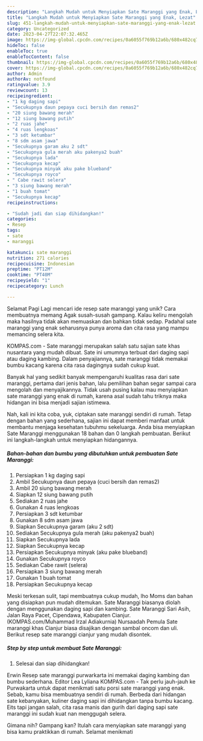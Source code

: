 ```yaml
---
description: "Langkah Mudah untuk Menyiapkan Sate Maranggi yang Enak, Lezat"
title: "Langkah Mudah untuk Menyiapkan Sate Maranggi yang Enak, Lezat"
slug: 451-langkah-mudah-untuk-menyiapkan-sate-maranggi-yang-enak-lezat
category: Uncategorized
date: 2023-04-27T22:07:32.465Z
image: https://img-global.cpcdn.com/recipes/0a6055f769b12a6b/680x482cq70/sate-maranggi-foto-resep-utama.jpg
hideToc: false
enableToc: true
enableTocContent: false
thumbnail: https://img-global.cpcdn.com/recipes/0a6055f769b12a6b/680x482cq70/sate-maranggi-foto-resep-utama.jpg
cover: https://img-global.cpcdn.com/recipes/0a6055f769b12a6b/680x482cq70/sate-maranggi-foto-resep-utama.jpg
author: Admin
authorAv: notfound
ratingvalue: 3.9
reviewcount: 13
recipeingredient:
- "1 kg daging sapi"
- "Secukupnya daun pepaya cuci bersih dan remas2"
- "20 siung bawang merah"
- "12 siung bawang putih"
- "2 ruas jahe"
- "4 ruas lengkoas"
- "3 sdt ketumbar"
- "8 sdm asam jawa"
- "Secukupnya garam aku 2 sdt"
- "Secukupnya gula merah aku pakenya2 buah"
- "Secukupnya lada"
- "Secukupnya kecap"
- "Secukupnya minyak aku pake blueband"
- "Secukupnya royco"
- " Cabe rawit selera"
- "3 siung bawang merah"
- "1 buah tomat"
- "Secukupnya kecap"
recipeinstructions:

- "Sudah jadi dan siap dihidangkan!"
categories:
- Resep
tags:
- sate
- maranggi

katakunci: sate maranggi 
nutrition: 271 calories
recipecuisine: Indonesian
preptime: "PT12M"
cooktime: "PT40M"
recipeyield: "1"
recipecategory: Lunch

---
```



Selamat Pagi Lagi mencari ide resep sate maranggi yang unik? Cara membuatnya memang Agak susah-susah gampang. Kalau keliru mengolah maka hasilnya tidak akan memuaskan dan bahkan tidak sedap. Padahal sate maranggi yang enak seharusnya punya aroma dan cita rasa yang mampu memancing selera kita.


KOMPAS.com - Sate maranggi merupakan salah satu sajian sate khas nusantara yang mudah dibuat. Sate ini umumnya terbuat dari daging sapi atau daging kambing. Dalam penyajiannya, sate maranggi tidak memakai bumbu kacang karena cita rasa dagingnya sudah cukup kuat.

Banyak hal yang sedikit banyak mempengaruhi kualitas rasa dari sate maranggi, pertama dari jenis bahan, lalu pemilihan bahan segar sampai cara mengolah dan menyajikannya. Tidak usah pusing kalau mau menyiapkan sate maranggi yang enak di rumah, karena asal sudah tahu triknya maka hidangan ini bisa menjadi sajian istimewa.


Nah, kali ini kita coba, yuk, ciptakan sate maranggi sendiri di rumah. Tetap dengan bahan yang sederhana, sajian ini dapat memberi manfaat untuk membantu menjaga kesehatan tubuhmu sekeluarga. Anda bisa menyiapkan Sate Maranggi menggunakan 18 bahan dan 0 langkah pembuatan. Berikut ini langkah-langkah untuk menyiapkan hidangannya.

<!--inarticleads1-->

##### Bahan-bahan dan bumbu yang dibutuhkan untuk pembuatan Sate Maranggi:

1. Persiapkan 1 kg daging sapi
1. Ambil Secukupnya daun pepaya (cuci bersih dan remas2)
1. Ambil 20 siung bawang merah
1. Siapkan 12 siung bawang putih
1. Sediakan 2 ruas jahe
1. Gunakan 4 ruas lengkoas
1. Persiapkan 3 sdt ketumbar
1. Gunakan 8 sdm asam jawa
1. Siapkan Secukupnya garam (aku 2 sdt)
1. Sediakan Secukupnya gula merah (aku pakenya2 buah)
1. Siapkan Secukupnya lada
1. Siapkan Secukupnya kecap
1. Persiapkan Secukupnya minyak (aku pake blueband)
1. Gunakan Secukupnya royco
1. Sediakan  Cabe rawit (selera)
1. Persiapkan 3 siung bawang merah
1. Gunakan 1 buah tomat
1. Persiapkan Secukupnya kecap


Meski terkesan sulit, tapi membuatnya cukup mudah, lho Moms dan bahan yang disiapkan pun mudah ditemukan. Sate Maranggi biasanya diolah dengan menggunakan daging sapi dan kambing. Sate Maranggi Sari Asih, Jalan Raya Pacet, Cipendawa, Kabupaten Cianjur. (KOMPAS.com/Muhammad Irzal Adiakurnia) Nursaadah Pemula Sate maranggi khas Cianjur biasa disajikan dengan sambal oncom dan uli. Berikut resep sate maranggi cianjur yang mudah disontek. 

<!--inarticleads2-->

##### Step by step untuk membuat Sate Maranggi:


1. Selesai dan siap dihidangkan!

Erwin Resep sate maranggi purwarkarta ini memakai daging kambing dan bumbu sederhana. Editor Lea Lyliana KOMPAS.com - Tak perlu jauh-jauh ke Purwakarta untuk dapat menikmati satu porsi sate maranggi yang enak. Sebab, kamu bisa membuatnya sendiri di rumah. Berbeda dari hidangan sate kebanyakan, kuliner daging sapi ini dihidangkan tanpa bumbu kacang. Eits tapi jangan salah, cita rasa manis dan gurih dari daging sapi sate maranggi ini sudah kuat nan menggugah selera. 

Gimana nih? Gampang kan? Itulah cara menyiapkan sate maranggi yang bisa kamu praktikkan di rumah. Selamat menikmati
